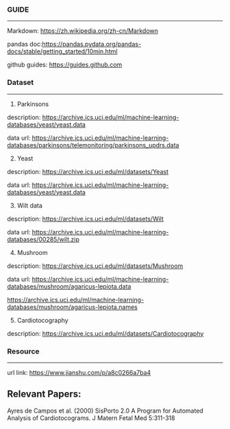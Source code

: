 ### GUIDE
---

Markdown: https://zh.wikipedia.org/zh-cn/Markdown

pandas doc:https://pandas.pydata.org/pandas-docs/stable/getting_started/10min.html

github guides: https://guides.github.com


### Dataset

---

1. Parkinsons

description: https://archive.ics.uci.edu/ml/machine-learning-databases/yeast/yeast.data

data url: https://archive.ics.uci.edu/ml/machine-learning-databases/parkinsons/telemonitoring/parkinsons_updrs.data

2. Yeast

description: https://archive.ics.uci.edu/ml/datasets/Yeast

data url: https://archive.ics.uci.edu/ml/machine-learning-databases/yeast/yeast.data

3. Wilt data

description: https://archive.ics.uci.edu/ml/datasets/Wilt

data url: https://archive.ics.uci.edu/ml/machine-learning-databases/00285/wilt.zip

4. Mushroom

description: https://archive.ics.uci.edu/ml/datasets/Mushroom

data url: https://archive.ics.uci.edu/ml/machine-learning-databases/mushroom/agaricus-lepiota.data

https://archive.ics.uci.edu/ml/machine-learning-databases/mushroom/agaricus-lepiota.names

5. Cardiotocography

description: https://archive.ics.uci.edu/ml/datasets/Cardiotocography
### Resource

---

url link: https://www.jianshu.com/p/a8c0266a7ba4

## Relevant Papers:

Ayres de Campos et al. (2000) SisPorto 2.0 A Program for Automated Analysis of Cardiotocograms. J Matern Fetal Med 5:311-318


